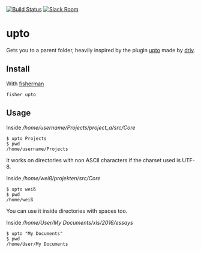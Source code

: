 [![Build Status][travis-badge]][travis-link]
[![Slack Room][slack-badge]][slack-link]

# upto

Gets you to a parent folder, heavily inspired by the plugin [upto](https://github.com/driv/upto) made by [driv](https://github.com/driv).

## Install

With [fisherman]

```
fisher upto
```

## Usage

Inside */home/username/Projects/project_a/src/Core*

```fish
$ upto Projects
$ pwd
/home/username/Projects
```

It works on directories with non ASCII characters if the charset used is UTF-8. 

Inside */home/weiß/projekten/src/Core*

```fish
$ upto weiß
$ pwd
/home/weiß
```

You can use it inside directories with spaces too. 

Inside */home/User/My Documents/xls/2016/essays*

```fish
$ upto "My Documents"
$ pwd
/home/User/My Documents
```

[travis-link]: https://travis-ci.org/fisherman/upto
[travis-badge]: https://img.shields.io/travis/fisherman/upto.svg
[slack-link]: https://fisherman-wharf.herokuapp.com
[slack-badge]: https://fisherman-wharf.herokuapp.com/badge.svg
[fisherman]: https://github.com/fisherman/fisherman
